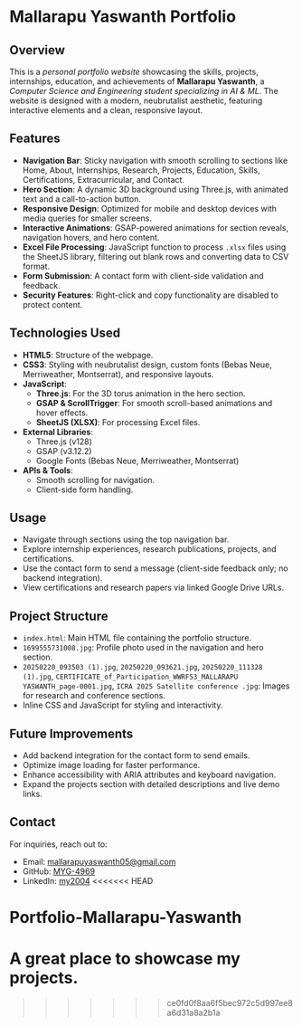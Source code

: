 # Mallarapu Yaswanth Portfolio

## Overview
This is a <i>personal portfolio website</i> showcasing the skills, projects, internships, education, and achievements of <b>Mallarapu Yaswanth</b>, a <i>Computer Science and Engineering student specializing in AI & ML</i>. The website is designed with a modern, neubrutalist aesthetic, featuring interactive elements and a clean, responsive layout.

## Features
- **Navigation Bar**: Sticky navigation with smooth scrolling to sections like Home, About, Internships, Research, Projects, Education, Skills, Certifications, Extracurricular, and Contact.
- **Hero Section**: A dynamic 3D background using Three.js, with animated text and a call-to-action button.
- **Responsive Design**: Optimized for mobile and desktop devices with media queries for smaller screens.
- **Interactive Animations**: GSAP-powered animations for section reveals, navigation hovers, and hero content.
- **Excel File Processing**: JavaScript function to process `.xlsx` files using the SheetJS library, filtering out blank rows and converting data to CSV format.
- **Form Submission**: A contact form with client-side validation and feedback.
- **Security Features**: Right-click and copy functionality are disabled to protect content.

## Technologies Used
- **HTML5**: Structure of the webpage.
- **CSS3**: Styling with neubrutalist design, custom fonts (Bebas Neue, Merriweather, Montserrat), and responsive layouts.
- **JavaScript**:
  - **Three.js**: For the 3D torus animation in the hero section.
  - **GSAP & ScrollTrigger**: For smooth scroll-based animations and hover effects.
  - **SheetJS (XLSX)**: For processing Excel files.
- **External Libraries**:
  - Three.js (v128)
  - GSAP (v3.12.2)
  - Google Fonts (Bebas Neue, Merriweather, Montserrat)
- **APIs & Tools**:
  - Smooth scrolling for navigation.
  - Client-side form handling.

## Usage
- Navigate through sections using the top navigation bar.
- Explore internship experiences, research publications, projects, and certifications.
- Use the contact form to send a message (client-side feedback only; no backend integration).
- View certifications and research papers via linked Google Drive URLs.

## Project Structure
- `index.html`: Main HTML file containing the portfolio structure.
- `1699555731008.jpg`: Profile photo used in the navigation and hero section.
- `20250220_093503 (1).jpg`, `20250220_093621.jpg`, `20250220_111328 (1).jpg`, `CERTIFICATE_of_Participation_WWRF53_MALLARAPU YASWANTH_page-0001.jpg`, `ICRA 2025 Satellite conference .jpg`: Images for research and conference sections.
- Inline CSS and JavaScript for styling and interactivity.

## Future Improvements
- Add backend integration for the contact form to send emails.
- Optimize image loading for faster performance.
- Enhance accessibility with ARIA attributes and keyboard navigation.
- Expand the projects section with detailed descriptions and live demo links.

## Contact
For inquiries, reach out to:
- Email: [mallarapuyaswanth05@gmail.com](mailto:mallarapuyaswanth05@gmail.com)
- GitHub: [MYG-4969](https://github.com/MYG-4969)
- LinkedIn: [my2004](https://linkedin.com/in/my2004)
<<<<<<< HEAD

# Portfolio-Mallarapu-Yaswanth
A great place to showcase my projects.
=======
>>>>>>> ce0fd0f8aa6f5bec972c5d997ee8a6d31a8a2b1a
